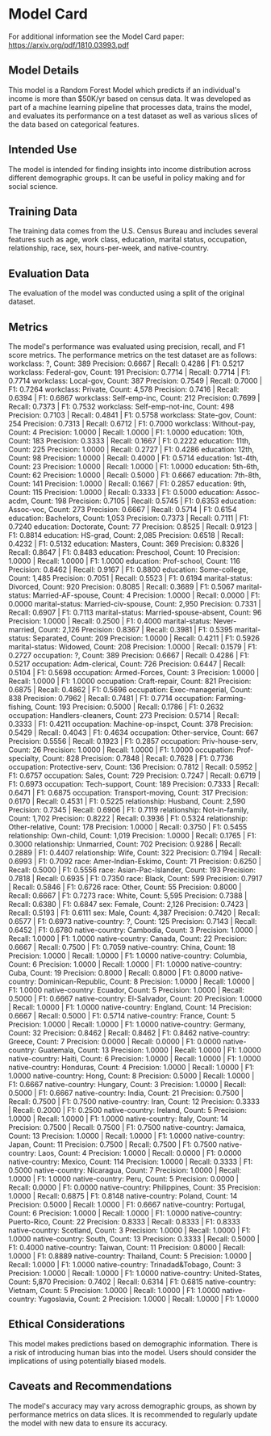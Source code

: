 # Model Card

For additional information see the Model Card paper: https://arxiv.org/pdf/1810.03993.pdf

## Model Details
This model is a Random Forest Model which predicts if an individual's income is more than $50K/yr based on census data. It was developed as part of a machine learning pipeline that processes data, trains the model, and evaluates its performance on a test dataset as well as various slices of the data based on categorical features.

## Intended Use
The model is intended for finding insights into income distribution across different demographic groups. It can be useful in policy making and for social science. 

## Training Data
The training data comes from the U.S. Census Bureau and includes several features such as age, work class, education, marital status, occupation, relationship, race, sex, hours-per-week, and native-country.

## Evaluation Data
The evaluation of the model was conducted using a split of the original dataset.

## Metrics
The model's performance was evaluated using precision, recall, and F1 score metrics. The performance metrics on the test dataset are as follows:
    workclass: ?, Count: 389
    Precision: 0.6667 | Recall: 0.4286 | F1: 0.5217
    workclass: Federal-gov, Count: 191
    Precision: 0.7714 | Recall: 0.7714 | F1: 0.7714
    workclass: Local-gov, Count: 387
    Precision: 0.7549 | Recall: 0.7000 | F1: 0.7264
    workclass: Private, Count: 4,578
    Precision: 0.7416 | Recall: 0.6394 | F1: 0.6867
    workclass: Self-emp-inc, Count: 212
    Precision: 0.7699 | Recall: 0.7373 | F1: 0.7532
    workclass: Self-emp-not-inc, Count: 498
    Precision: 0.7103 | Recall: 0.4841 | F1: 0.5758
    workclass: State-gov, Count: 254
    Precision: 0.7313 | Recall: 0.6712 | F1: 0.7000
    workclass: Without-pay, Count: 4
    Precision: 1.0000 | Recall: 1.0000 | F1: 1.0000
    education: 10th, Count: 183
    Precision: 0.3333 | Recall: 0.1667 | F1: 0.2222
    education: 11th, Count: 225
    Precision: 1.0000 | Recall: 0.2727 | F1: 0.4286
    education: 12th, Count: 98
    Precision: 1.0000 | Recall: 0.4000 | F1: 0.5714
    education: 1st-4th, Count: 23
    Precision: 1.0000 | Recall: 1.0000 | F1: 1.0000
    education: 5th-6th, Count: 62
    Precision: 1.0000 | Recall: 0.5000 | F1: 0.6667
    education: 7th-8th, Count: 141
    Precision: 1.0000 | Recall: 0.1667 | F1: 0.2857
    education: 9th, Count: 115
    Precision: 1.0000 | Recall: 0.3333 | F1: 0.5000
    education: Assoc-acdm, Count: 198
    Precision: 0.7105 | Recall: 0.5745 | F1: 0.6353
    education: Assoc-voc, Count: 273
    Precision: 0.6667 | Recall: 0.5714 | F1: 0.6154
    education: Bachelors, Count: 1,053
    Precision: 0.7373 | Recall: 0.7111 | F1: 0.7240
    education: Doctorate, Count: 77
    Precision: 0.8525 | Recall: 0.9123 | F1: 0.8814
    education: HS-grad, Count: 2,085
    Precision: 0.6518 | Recall: 0.4232 | F1: 0.5132
    education: Masters, Count: 369
    Precision: 0.8326 | Recall: 0.8647 | F1: 0.8483
    education: Preschool, Count: 10
    Precision: 1.0000 | Recall: 1.0000 | F1: 1.0000
    education: Prof-school, Count: 116
    Precision: 0.8462 | Recall: 0.9167 | F1: 0.8800
    education: Some-college, Count: 1,485
    Precision: 0.7051 | Recall: 0.5523 | F1: 0.6194
    marital-status: Divorced, Count: 920
    Precision: 0.8085 | Recall: 0.3689 | F1: 0.5067
    marital-status: Married-AF-spouse, Count: 4
    Precision: 1.0000 | Recall: 0.0000 | F1: 0.0000
    marital-status: Married-civ-spouse, Count: 2,950
    Precision: 0.7331 | Recall: 0.6907 | F1: 0.7113
    marital-status: Married-spouse-absent, Count: 96
    Precision: 1.0000 | Recall: 0.2500 | F1: 0.4000
    marital-status: Never-married, Count: 2,126
    Precision: 0.8367 | Recall: 0.3981 | F1: 0.5395
    marital-status: Separated, Count: 209
    Precision: 1.0000 | Recall: 0.4211 | F1: 0.5926
    marital-status: Widowed, Count: 208
    Precision: 1.0000 | Recall: 0.1579 | F1: 0.2727
    occupation: ?, Count: 389
    Precision: 0.6667 | Recall: 0.4286 | F1: 0.5217
    occupation: Adm-clerical, Count: 726
    Precision: 0.6447 | Recall: 0.5104 | F1: 0.5698
    occupation: Armed-Forces, Count: 3
    Precision: 1.0000 | Recall: 1.0000 | F1: 1.0000
    occupation: Craft-repair, Count: 821
    Precision: 0.6875 | Recall: 0.4862 | F1: 0.5696
    occupation: Exec-managerial, Count: 838
    Precision: 0.7962 | Recall: 0.7481 | F1: 0.7714
    occupation: Farming-fishing, Count: 193
    Precision: 0.5000 | Recall: 0.1786 | F1: 0.2632
    occupation: Handlers-cleaners, Count: 273
    Precision: 0.5714 | Recall: 0.3333 | F1: 0.4211
    occupation: Machine-op-inspct, Count: 378
    Precision: 0.5429 | Recall: 0.4043 | F1: 0.4634
    occupation: Other-service, Count: 667
    Precision: 0.5556 | Recall: 0.1923 | F1: 0.2857
    occupation: Priv-house-serv, Count: 26
    Precision: 1.0000 | Recall: 1.0000 | F1: 1.0000
    occupation: Prof-specialty, Count: 828
    Precision: 0.7848 | Recall: 0.7628 | F1: 0.7736
    occupation: Protective-serv, Count: 136
    Precision: 0.7812 | Recall: 0.5952 | F1: 0.6757
    occupation: Sales, Count: 729
    Precision: 0.7247 | Recall: 0.6719 | F1: 0.6973
    occupation: Tech-support, Count: 189
    Precision: 0.7333 | Recall: 0.6471 | F1: 0.6875
    occupation: Transport-moving, Count: 317
    Precision: 0.6170 | Recall: 0.4531 | F1: 0.5225
    relationship: Husband, Count: 2,590
    Precision: 0.7345 | Recall: 0.6906 | F1: 0.7119
    relationship: Not-in-family, Count: 1,702
    Precision: 0.8222 | Recall: 0.3936 | F1: 0.5324
    relationship: Other-relative, Count: 178
    Precision: 1.0000 | Recall: 0.3750 | F1: 0.5455
    relationship: Own-child, Count: 1,019
    Precision: 1.0000 | Recall: 0.1765 | F1: 0.3000
    relationship: Unmarried, Count: 702
    Precision: 0.9286 | Recall: 0.2889 | F1: 0.4407
    relationship: Wife, Count: 322
    Precision: 0.7194 | Recall: 0.6993 | F1: 0.7092
    race: Amer-Indian-Eskimo, Count: 71
    Precision: 0.6250 | Recall: 0.5000 | F1: 0.5556
    race: Asian-Pac-Islander, Count: 193
    Precision: 0.7818 | Recall: 0.6935 | F1: 0.7350
    race: Black, Count: 599
    Precision: 0.7917 | Recall: 0.5846 | F1: 0.6726
    race: Other, Count: 55
    Precision: 0.8000 | Recall: 0.6667 | F1: 0.7273
    race: White, Count: 5,595
    Precision: 0.7388 | Recall: 0.6380 | F1: 0.6847
    sex: Female, Count: 2,126
    Precision: 0.7423 | Recall: 0.5193 | F1: 0.6111
    sex: Male, Count: 4,387
    Precision: 0.7420 | Recall: 0.6577 | F1: 0.6973
    native-country: ?, Count: 125
    Precision: 0.7143 | Recall: 0.6452 | F1: 0.6780
    native-country: Cambodia, Count: 3
    Precision: 1.0000 | Recall: 1.0000 | F1: 1.0000
    native-country: Canada, Count: 22
    Precision: 0.6667 | Recall: 0.7500 | F1: 0.7059
    native-country: China, Count: 18
    Precision: 1.0000 | Recall: 1.0000 | F1: 1.0000
    native-country: Columbia, Count: 6
    Precision: 1.0000 | Recall: 1.0000 | F1: 1.0000
    native-country: Cuba, Count: 19
    Precision: 0.8000 | Recall: 0.8000 | F1: 0.8000
    native-country: Dominican-Republic, Count: 8
    Precision: 1.0000 | Recall: 1.0000 | F1: 1.0000
    native-country: Ecuador, Count: 5
    Precision: 1.0000 | Recall: 0.5000 | F1: 0.6667
    native-country: El-Salvador, Count: 20
    Precision: 1.0000 | Recall: 1.0000 | F1: 1.0000
    native-country: England, Count: 14
    Precision: 0.6667 | Recall: 0.5000 | F1: 0.5714
    native-country: France, Count: 5
    Precision: 1.0000 | Recall: 1.0000 | F1: 1.0000
    native-country: Germany, Count: 32
    Precision: 0.8462 | Recall: 0.8462 | F1: 0.8462
    native-country: Greece, Count: 7
    Precision: 0.0000 | Recall: 0.0000 | F1: 0.0000
    native-country: Guatemala, Count: 13
    Precision: 1.0000 | Recall: 1.0000 | F1: 1.0000
    native-country: Haiti, Count: 6
    Precision: 1.0000 | Recall: 1.0000 | F1: 1.0000
    native-country: Honduras, Count: 4
    Precision: 1.0000 | Recall: 1.0000 | F1: 1.0000
    native-country: Hong, Count: 8
    Precision: 0.5000 | Recall: 1.0000 | F1: 0.6667
    native-country: Hungary, Count: 3
    Precision: 1.0000 | Recall: 0.5000 | F1: 0.6667
    native-country: India, Count: 21
    Precision: 0.7500 | Recall: 0.7500 | F1: 0.7500
    native-country: Iran, Count: 12
    Precision: 0.3333 | Recall: 0.2000 | F1: 0.2500
    native-country: Ireland, Count: 5
    Precision: 1.0000 | Recall: 1.0000 | F1: 1.0000
    native-country: Italy, Count: 14
    Precision: 0.7500 | Recall: 0.7500 | F1: 0.7500
    native-country: Jamaica, Count: 13
    Precision: 1.0000 | Recall: 1.0000 | F1: 1.0000
    native-country: Japan, Count: 11
    Precision: 0.7500 | Recall: 0.7500 | F1: 0.7500
    native-country: Laos, Count: 4
    Precision: 1.0000 | Recall: 0.0000 | F1: 0.0000
    native-country: Mexico, Count: 114
    Precision: 1.0000 | Recall: 0.3333 | F1: 0.5000
    native-country: Nicaragua, Count: 7
    Precision: 1.0000 | Recall: 1.0000 | F1: 1.0000
    native-country: Peru, Count: 5
    Precision: 0.0000 | Recall: 0.0000 | F1: 0.0000
    native-country: Philippines, Count: 35
    Precision: 1.0000 | Recall: 0.6875 | F1: 0.8148
    native-country: Poland, Count: 14
    Precision: 0.5000 | Recall: 1.0000 | F1: 0.6667
    native-country: Portugal, Count: 6
    Precision: 1.0000 | Recall: 1.0000 | F1: 1.0000
    native-country: Puerto-Rico, Count: 22
    Precision: 0.8333 | Recall: 0.8333 | F1: 0.8333
    native-country: Scotland, Count: 3
    Precision: 1.0000 | Recall: 1.0000 | F1: 1.0000
    native-country: South, Count: 13
    Precision: 0.3333 | Recall: 0.5000 | F1: 0.4000
    native-country: Taiwan, Count: 11
    Precision: 0.8000 | Recall: 1.0000 | F1: 0.8889
    native-country: Thailand, Count: 5
    Precision: 1.0000 | Recall: 1.0000 | F1: 1.0000
    native-country: Trinadad&Tobago, Count: 3
    Precision: 1.0000 | Recall: 1.0000 | F1: 1.0000
    native-country: United-States, Count: 5,870
    Precision: 0.7402 | Recall: 0.6314 | F1: 0.6815
    native-country: Vietnam, Count: 5
    Precision: 1.0000 | Recall: 1.0000 | F1: 1.0000
    native-country: Yugoslavia, Count: 2
    Precision: 1.0000 | Recall: 1.0000 | F1: 1.0000


## Ethical Considerations
This model makes predictions based on demographic information. There is a risk of introducing human bias into the model. Users should consider the implications of using potentially biased models.

## Caveats and Recommendations
The model's accuracy may vary across demographic groups, as shown by performance metrics on data slices.
It is recommended to regularly update the model with new data to ensure its accuracy.
